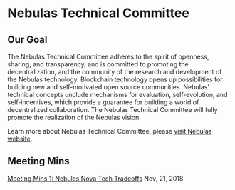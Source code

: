# Nebulas Technical Committee

## Our Goal

The Nebulas Technical Committee adheres to the spirit of openness, sharing, and transparency, and is committed to promoting the decentralization, and the community of the research and development of the Nebulas technology. Blockchain technology opens up possibilities for building new and self-motivated open source communities. Nebulas’ technical concepts unclude mechanisms for evaluation, self-evolution, and self-incentives, which provide a guarantee for building a world of decentralized collaboration. The Nebulas Technical Committee will fully promote the realization of the Nebulas vision.

Learn more about Nebulas Technical Committee, please [visit Nebulas website](https://nebulas.io/team.html).

## Meeting Mins

[Meeting Mins 1: Nebulas Nova Tech Tradeoffs](meeting-mins/meeting-mins-1.md) Nov, 21, 2018



